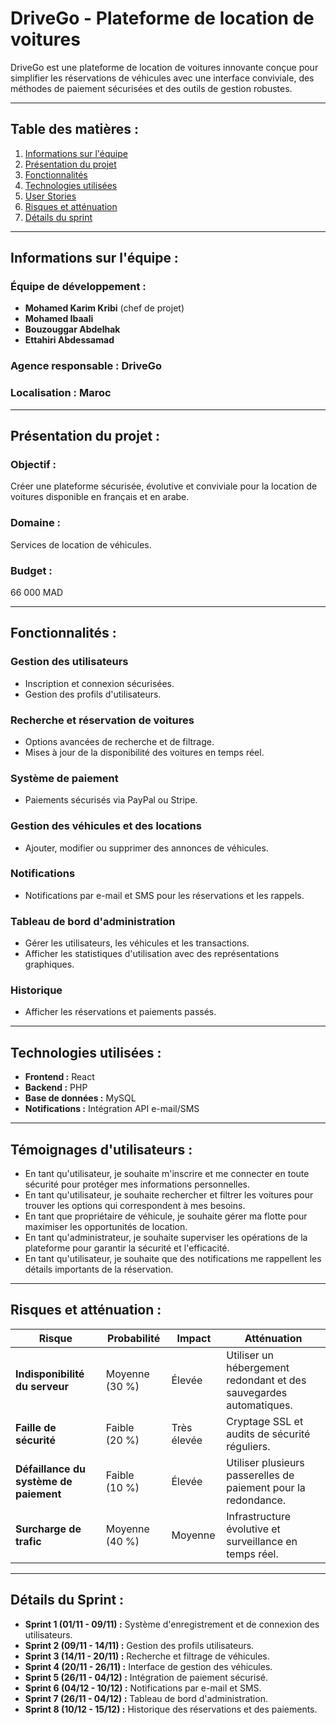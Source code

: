 # **DriveGo - Plateforme de location de voitures**

DriveGo est une plateforme de location de voitures innovante conçue pour simplifier les réservations de véhicules avec une interface conviviale, des méthodes de paiement sécurisées et des outils de gestion robustes.

---

## **Table des matières :**

1. [Informations sur l'équipe](#team-information)
2. [Présentation du projet](#project-overview)
3. [Fonctionnalités](#features)
4. [Technologies utilisées](#technologies-used)
5. [User Stories](#user-stories)
6. [Risques et atténuation](#risks-and-mitigation)
7. [Détails du sprint](#sprint-details)

---

## **Informations sur l'équipe :**

### **Équipe de développement :**

- **Mohamed Karim Kribi** (chef de projet)
- **Mohamed Ibaali**
- **Bouzouggar Abdelhak**
- **Ettahiri Abdessamad**

### **Agence responsable :** DriveGo
### **Localisation :** Maroc

---

## **Présentation du projet :**

### **Objectif :**
Créer une plateforme sécurisée, évolutive et conviviale pour la location de voitures disponible en français et en arabe.

### **Domaine :**
Services de location de véhicules.

### **Budget :**
66 000 MAD

---

## **Fonctionnalités :**

### **Gestion des utilisateurs**
- Inscription et connexion sécurisées.
- Gestion des profils d'utilisateurs.

### **Recherche et réservation de voitures**
- Options avancées de recherche et de filtrage.
- Mises à jour de la disponibilité des voitures en temps réel.

### **Système de paiement**
- Paiements sécurisés via PayPal ou Stripe.

### **Gestion des véhicules et des locations**
- Ajouter, modifier ou supprimer des annonces de véhicules.

### **Notifications**
- Notifications par e-mail et SMS pour les réservations et les rappels.

### **Tableau de bord d'administration**
- Gérer les utilisateurs, les véhicules et les transactions.
- Afficher les statistiques d'utilisation avec des représentations graphiques.

### **Historique**
- Afficher les réservations et paiements passés.

---

## **Technologies utilisées :**

- **Frontend :** React
- **Backend :** PHP
- **Base de données :** MySQL
- **Notifications :** Intégration API e-mail/SMS

---


## **Témoignages d'utilisateurs :**

- En tant qu'utilisateur, je souhaite m'inscrire et me connecter en toute sécurité pour protéger mes informations personnelles.
- En tant qu'utilisateur, je souhaite rechercher et filtrer les voitures pour trouver les options qui correspondent à mes besoins.
- En tant que propriétaire de véhicule, je souhaite gérer ma flotte pour maximiser les opportunités de location.
- En tant qu'administrateur, je souhaite superviser les opérations de la plateforme pour garantir la sécurité et l'efficacité.
- En tant qu'utilisateur, je souhaite que des notifications me rappellent les détails importants de la réservation.

---

## **Risques et atténuation :**

| **Risque** | **Probabilité** | **Impact** | **Atténuation** |
|-------------------------|-----------------|----------------|---------------------------------------------------------|
| **Indisponibilité du serveur** | Moyenne (30 %) | Élevée | Utiliser un hébergement redondant et des sauvegardes automatiques. |
| **Faille de sécurité** | Faible (20 %) | Très élevée | Cryptage SSL et audits de sécurité réguliers. |
| **Défaillance du système de paiement** | Faible (10 %) | Élevée | Utiliser plusieurs passerelles de paiement pour la redondance. |
| **Surcharge de trafic** | Moyenne (40 %) | Moyenne | Infrastructure évolutive et surveillance en temps réel. |

---

## **Détails du Sprint :**

- **Sprint 1 (01/11 - 09/11) :** Système d'enregistrement et de connexion des utilisateurs.
- **Sprint 2 (09/11 - 14/11) :** Gestion des profils utilisateurs.
- **Sprint 3 (14/11 - 20/11) :** Recherche et filtrage de véhicules.
- **Sprint 4 (20/11 - 26/11) :** Interface de gestion des véhicules.
- **Sprint 5 (26/11 - 04/12) :** Intégration de paiement sécurisé.
- **Sprint 6 (04/12 - 10/12) :** Notifications par e-mail et SMS.
- **Sprint 7 (26/11 - 04/12) :** Tableau de bord d'administration.
- **Sprint 8 (10/12 - 15/12) :** Historique des réservations et des paiements.
